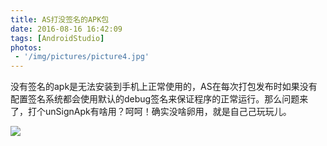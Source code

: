 ```yaml
---
title: AS打没签名的APK包
date: 2016-08-16 16:42:09
tags: [AndroidStudio]
photos:
 - '/img/pictures/picture4.jpg'
---
```

没有签名的apk是无法安装到手机上正常使用的，AS在每次打包发布时如果没有配置签名系统都会使用默认的debug签名来保证程序的正常运行。那么问题来了，打个unSignApk有啥用？呵呵！确实没啥卵用，就是自己己玩玩儿。
<!--more-->
![](/img/unSignApk.png)